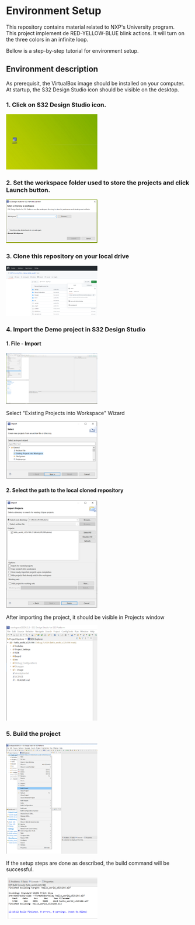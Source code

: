 # Environment Setup

This repository contains material related to NXP's University program.  
This project implement de RED-YELLOW-BLUE blink actions.
It will turn on the three colors in an infinite loop.

Bellow is a step-by-step tutorial for environment setup.

## Environment description
As prerequisit, the VirtualBox image should be installed on your computer.
At startup, the S32 Design Studio icon should be visible on the desktop.

### 1. Click on S32 Design Studio icon.

<img src="image/desktop_s32.PNG" width="250">


### 2. Set the workspace folder used to store the projects and click Launch button.

<img src="image/S32_Launcher.PNG" width="250">


### 3. Clone this repository on your local drive

<img src="image/clone_repository.PNG" width="250">

### 4. Import the Demo project in S32 Design Studio

#### 1. File - Import

<img src="image/S32DS_File_Import.PNG" width="250">

Select "Existing Projects into Workspace" Wizard

<img src="image/S32DS_Select.PNG" width="250">

#### 2. Select the path to the local cloned repository

<img src="image/S32DS_Import_project.PNG" width="250">


After importing the project, it should be visible in Projects window

<img src="image/S32DS_project_Imported.PNG" width="250">


### 5. Build the project

<img src="image/S32DS_menu_build.PNG" width="250">


If the setup steps are done as described, the build command will be successful.

<img src="image/S32DS_project_success_build.PNG" width="250">
